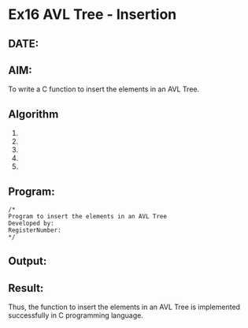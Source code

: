 # Ex16 AVL Tree - Insertion
## DATE:
## AIM:
To write a C function to insert the elements in an AVL Tree.

## Algorithm
1. 
2. 
3. 
4.  
5.   

## Program:
```
/*
Program to insert the elements in an AVL Tree
Developed by: 
RegisterNumber:  
*/
```

## Output:



## Result:
Thus, the function to insert the elements in an AVL Tree is implemented successfully in C programming language.

